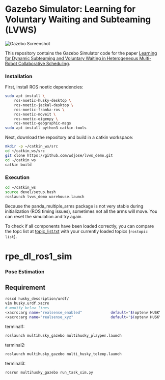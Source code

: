 # Gazebo Simulator: Learning for Voluntary Waiting and Subteaming (LVWS)

![Gazebo Screenshot](docs/img/screenshot.png)

This repository contains the Gazebo Simulator code for the paper [Learning for Dynamic Subteaming and Voluntary Waiting in Heterogeneous Multi-Robot Collaborative Scheduling](https://hcrlab.gitlab.io/project/lvws/). 


### Installation

First, install ROS noetic dependencies: 
```bash
sudo apt install \
    ros-noetic-husky-desktop \
    ros-noetic-jackal-desktop \
    ros-noetic-franka-ros \
    ros-noetic-moveit \
    ros-noetic-eigenpy \
    ros-noetic-geographic-msgs
sudo apt install python3-catkin-tools
```

Next, download the repository and build in a catkin workspace: 
```bash
mkdir -p ~/catkin_ws/src
cd ~/catkin_ws/src
git clone https://github.com/wdjose/lvws_demo.git
cd ~/catkin_ws
catkin build
```

### Execution

```bash
cd ~/catkin_ws
source devel/setup.bash
roslaunch lvws_demo warehouse.launch
```

Because the panda_multiple_arms package is not very stable during initialization (ROS timing issues), sometimes not all the arms will move. You can reset the simulation and try again. 

To check if all components have been loaded correctly, you can compare the topc list at [topic_list.txt](docs/topic_list.txt) with your currently loaded topics (`rostopic list`). 
# rpe_dl_ros1_sim


### Pose Estimation

## Requirement
```bash
roscd husky_description/urdf/
vim husky.urdf.xacro
# modify below lines
<xacro:arg name="realsense_enabled"             default="$(optenv HUSKY_REALSENSE_ENABLED 1)" />
<xacro:arg name="realsense_xyz"                 default="$(optenv HUSKY_REALSENSE_XYZ 0 0 0.2)" />
```

terminal1:
```bash
roslaunch multihusky_gazebo multihusky_playpen.launch
```

terminal2:
```bash
roslaunch multihusky_gazebo multi_husky_teleop.launch 
```

terminal3:
```bash
rosrun multihusky_gazebo run_task_sim.py 
```


